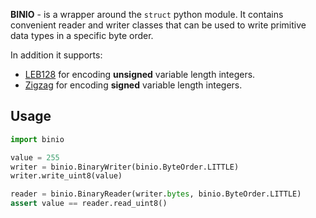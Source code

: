 **BINIO** - is a wrapper around the `struct` python module. It contains
convenient reader and writer classes that can be used to write primitive data
types in a specific byte order.  

In addition it supports:
- [LEB128](https://en.wikipedia.org/wiki/LEB128) for encoding **unsigned**
  variable length integers.  
- [Zigzag](https://en.wikipedia.org/wiki/Variable-length_quantity#Zigzag_encoding)
  for encoding **signed** variable length integers.  


## Usage

```python
import binio

value = 255
writer = binio.BinaryWriter(binio.ByteOrder.LITTLE)
writer.write_uint8(value)

reader = binio.BinaryReader(writer.bytes, binio.ByteOrder.LITTLE)
assert value == reader.read_uint8()

```
